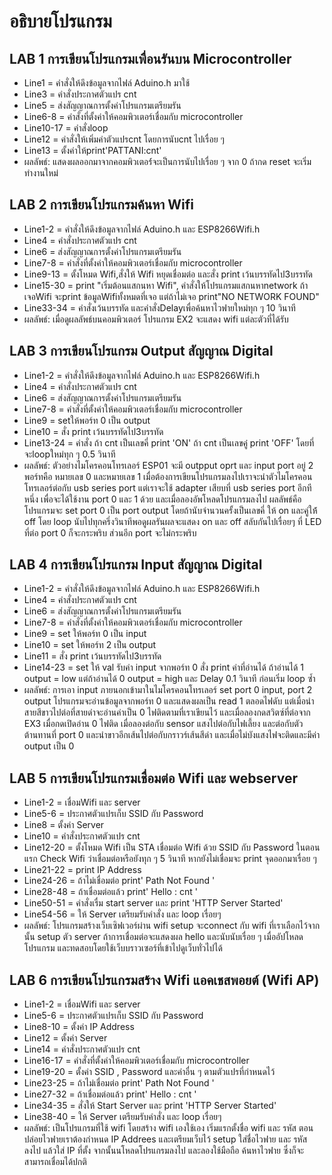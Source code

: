 # อธิบายโปรแกรม
## LAB 1 การเขียนโปรแกรมเพื่อนรันบน Microcontroller
 - Line1 = คำสั่งให้ดึงข้อมูลจากไฟล์ Aduino.h มาใช้
 - Line3 = คำสั่งประกาศตัวแปร cnt
 - Line5 = ส่งสัญญาณการตั้งค่าโปรแกรมเตรียมรัน
 - Line6-8 = คำสั่งที่ตั้งค่าให้คอมพิวเตอร์เชื่อมกับ microcontroller
 - Line10-17  = คำสั่งloop
 - Line12 = คำสั่งให้เพิ่มค่าตัวแปรcnt โดยการนับcnt ไปเรื่อย ๆ
 - Line13 = ตั้งค่าให้print'PATTANI:cnt'
 - ผลลัพธ์: แสดงผลออกมาจากคอมพิวเตอร์์จะเป็นการนับไปเรื่อย ๆ จาก 0 ถ้ากด reset จะเริ่มทำงานใหม่
## LAB 2 การเขียนโปรแกรมค้นหา Wifi
- Line1-2 = คำสั่งให้ดึงข้อมูลจากไฟล์ Aduino.h และ ESP8266Wifi.h
- Line4 = คำสั่งประกาศตัวแปร cnt
- Line6 = ส่งสัญญาณการตั้งค่าโปรแกรมเตรียมรัน
- Line7-8 = คำสั่งที่ตั้งค่าให้คอมพิวเตอร์เชื่อมกับ microcontroller
- Line9-13 = ตั้งโหมด Wifi,สั่งให้ Wifi หยุดเชื่อมต่อ และสั่ง print เว้นบรรทัดไป3บรรทัด
- Line15-30 = print "เริ่มต้อนแสกนหา Wifi", คำสั่งให้โปรแกรมแสกนหาnetwork ถ้าเจอWifi จะprint ข้อมูลWifiทั้งหมดที่เจอ แต่ถ้าไม่เจอ print"NO NETWORK FOUND"
- Line33-34 = คำสั่งเว้นบรรทัด และคำสั่งDelayเพื่อค้นหาไวฟายใหม่ทุก ๆ 10 วินาที
-  ผลลัพธ์: เมื่อดูผลลัพธ์บนคอมพิวเตอร์ โปรแกรม EX2 จะแสดง wifi แต่ละตัวที่ได้รับ
## LAB 3 การเขียนโปรแกรม Output สัญญาณ Digital
- Line1-2 = คำสั่งให้ดึงข้อมูลจากไฟล์ Aduino.h และ ESP8266Wifi.h
- Line4 = คำสั่งประกาศตัวแปร cnt
- Line6 = ส่งสัญญาณการตั้งค่าโปรแกรมเตรียมรัน
- Line7-8 = คำสั่งที่ตั้งค่าให้คอมพิวเตอร์เชื่อมกับ microcontroller
- Line9 = setให้พอร์ท 0 เป็น output
- Line10 = สั่ง print เว้นบรรทัดไป3บรรทัด
- Line13-24 = คำสั่ง ถ้า cnt เป็นเลขคี่ print 'ON' ถ้า cnt เป็นเลขคู๋ print 'OFF' โดยที่จะloopใหม่ทุก ๆ 0.5 วินาที
-  ผลลัพธ์: ตัวอย่างไมโครคอนโทรเลอร์ ESP01 จะมี outpput oprt และ input port อยู่ 2 พอร์ทคือ หมายเลข 0 และหมายเลข 1 เมื่อต้องการเขียนโปรแกรมลงไปเราจะนำตัวไมโครคอนโทรเลอร์ต่อกับ usb series port แต่เราจะใช้ adapter เสียบที่ usb series port อีกทีหนึ่ง เพื่อจะได้ใช้งาน port 0 และ 1 ด้วย และเมื่อลองอัพโหลดโปรแกรมลงไป ผลลัพธ์คือ โปรแกรมจะ set port 0 เป็น port output โดยถ้านับจำนวนครั้งเป็นเลขคี่ ให้ on และคู่ให้้ off โดย loop นับไปทุกครึ่งวินาทีพอดูผลรันผลจะแสดง on และ off สลับกันไปเรื่อยๆ ที่ LED ที่ต่อ port 0 ก็จะกระพริบ ส่วนอีก port จะไม่กระพริบ
## LAB 4 การเขียนโปรแกรม Input สัญญาณ Digital
- Line1-2 = คำสั่งให้ดึงข้อมูลจากไฟล์ Aduino.h และ ESP8266Wifi.h
- Line4 = คำสั่งประกาศตัวแปร cnt
- Line6 = ส่งสัญญาณการตั้งค่าโปรแกรมเตรียมรัน
- Line7-8 = คำสั่งที่ตั้งค่าให้คอมพิวเตอร์เชื่อมกับ microcontroller
- Line9 = set ให้พอร์ท 0 เป็น input
- Line10 = set ให้พอร์ท 2 เป็น output
- Line11 = สั่ง print เว้นบรรทัดไป3บรรทัด
- Line14-23 = set ให้ val รับค่า input จากพอร์ท 0 สั่ง print ค่าที่อ่านได้ ถ้าอ่านได้ 1 output = low แต่ถ้าอ่านได้ 0 output = high และ Delay 0.1 วินาที ก่อนเริ่ม loop ซ้ำ
-  ผลลัพธ์: การเอา input ภายนอกเข้ามาในไมโครคอนโทรเลอร์ set port 0 input, port 2 output โปรแกรมจะอ่านข้อมูลจากพอร์ท 0 และแสดงผลเป็น read 1 ตลอดไฟดับ แต่เมื่อนำสายสีขาวไปต่อที่สายดำจะอ่านค่าเป็น 0 ไฟติดตามที่เราเขียนไว้ และเมื่อลองกดสวิตซ์ที่ต่อจาก EX3 เมื่อกดเปิดอ่าน 0 ไฟติด เมื่อลองต่อกับ sensor แสงไปต่อกับไฟเลี้ยง และต่อกับตัวต้านทานที่ port 0 และนำขาวอีกเส้นไปต่อกับกราวร์เส้นสีดำ และเมื่อไม่บังแสงไฟจะติดและมีค่า output เป็น 0
## LAB 5 การเขียนโปรแกรมเชื่อมต่อ Wifi และ webserver
- Line1-2 = เชื่อมWifi และ server
- Line5-6 = ประกาศตัวแปรเก็บ SSID กับ Password
- Line8 = ตั้งค่า Server
- Line10 = คำสั่งประกาศตัวแปร cnt
- Line12-20 = ตั้งโหมด Wifi เป็น STA เชื่อมต่อ Wifi ด้วย SSID กับ Password ในตอนแรก Check Wifi ว่าเชื่อมต่อหรือยังทุก ๆ 5 วินาที หากยังไม่เชื่อมจะ print จุดออกมาเรื่อย ๆ
- Line21-22 = print IP Address
- Line24-26 = ถ้าไม่เชื่อมต่อ print' Path Not Found '
- Line28-48 = ถ้าเชื่อมต่อแล้ว print' Hello : cnt '
- Line50-51 = คำสั่งเรื่ม start server และ print 'HTTP Server Started'
- Line54-56 = ให้ Server เตรียมรับคำสั่ง และ loop เรื่อยๆ
-  ผลลัพธ์: โปรแกรมสร้างเว็บเซิฟเวอร์ผ่าน wifi setup จะconnect กับ wifi ที่เราเลือกไว้จากนั้น setup ตัว server ถ้าการเชื่อมต่อจะแสดงผล hello และนับนับเรื่อย ๆ เมื่ออัปโหลดโปรแกรม และทดสอบโดยใช้เว็บบราวเซอร์ที่เข้าไปดูเว็บทั่วไปได้
## LAB 6 การเขียนโปรแกรมสร้าง Wifi แอคเชสพอยต์ (Wifi AP)
- Line1-2 = เชื่อมWifi และ server
- Line5-6 = ประกาศตัวแปรเก็บ SSID กับ Password
- Line8-10 = ตั้งค่า IP Address
- Line12 = ตั้งค่า Server
- Line14 = คำสั่งประกาศตัวแปร cnt
- Line16-17 = คำสั่งที่ตั้งค่าให้คอมพิวเตอร์เชื่อมกับ microcontroller
- Line19-20 = ตั้งค่า SSID , Password และค่าอื่น ๆ ตามตัวแปรที่กำหนดไว้
- Line23-25 = ถ้าไม่เชื่อมต่อ print' Path Not Found '
- Line27-32 = ถ้าเชื่อมต่อแล้ว print' Hello : cnt '
- Line34-35 = สั่งให้ Start Server และ print 'HTTP Server Started'
- Line38-40 = ให้ Server เตรียมรับคำสั่ง และ loop เรื่อยๆ
-  ผลลัพธ์: เป็นโปรแกรมที่ใช้ wifi โดยสร้าง wifi เองใช้เอง เริ่มแรกตั้งชื่อ wifi และ รหัส ตอนปล่อยไวฟายเราต้องกำหนด IP Addrees และเตรียมเว็บไว้ setup ใส่ชื่อไวฟาย และ รหัส ลงไป แล้วใส่ IP ที่ตั้ง จากนั้นนโหลดโปรแกรมลงไป และลองใช้มือถือ ค้นหาไวฟาย ซึ่งก็จะสามารถเชื่อมได้ปกติ
